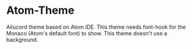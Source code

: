 # Atom-Theme
Aliucord theme based on Atom IDE. 
This theme needs font-hook for the Monaco (Atom's default font) to show. 
This theme doesn't use a background.
